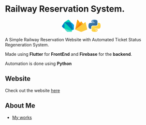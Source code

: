 # Railway Reservation System.
<p align = "middle">
<img src = "/screenshots/dart.png" width = "40" height = "40"></img>
<img src = "/screenshots/firebase.png" width = "40" height = "40"></img>
<img src = "/screenshots/python.png" width = "40" height = "40"></img>
</p>
A Simple Railway Reservation Website with Automated Ticket Status Regeneration System.

Made using **Flutter** for **FrontEnd** and **Firebase** for the **backend**.

Automation is done using **Python**
## Website
  Check out the website [here](https://railway-reservation-website.firebaseapp.com/)
## About Me
  - [My works](https://github.com/Poujhit)





